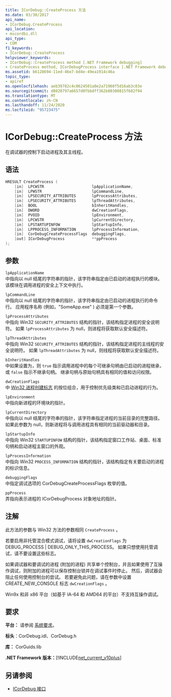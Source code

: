 ```yaml
---
title: ICorDebug::CreateProcess 方法
ms.date: 03/30/2017
api_name:
- ICorDebug.CreateProcess
api_location:
- mscordbi.dll
api_type:
- COM
f1_keywords:
- ICorDebug::CreateProcess
helpviewer_keywords:
- ICorDebug::CreateProcess method [.NET Framework debugging]
- CreateProcess method, ICorDebugProcess interface [.NET Framework debugging]
ms.assetid: b6128694-11ed-46e7-bd4e-49ea1914c46a
topic_type:
- apiref
ms.openlocfilehash: aeb39782c4c0624501a0e2a71960f5d16ab3c03e
ms.sourcegitcommit: d8020797a6657d0fbbdff362b80300815f682f94
ms.translationtype: MT
ms.contentlocale: zh-CN
ms.lasthandoff: 11/24/2020
ms.locfileid: "95723475"
---
```

# <a name="icordebugcreateprocess-method"></a>ICorDebug::CreateProcess 方法

在调试器的控制下启动进程及其主线程。  
  
## <a name="syntax"></a>语法  
  
```cpp  
HRESULT CreateProcess (  
    [in]  LPCWSTR                     lpApplicationName,  
    [in]  LPWSTR                      lpCommandLine,  
    [in]  LPSECURITY_ATTRIBUTES       lpProcessAttributes,  
    [in]  LPSECURITY_ATTRIBUTES       lpThreadAttributes,  
    [in]  BOOL                        bInheritHandles,  
    [in]  DWORD                       dwCreationFlags,  
    [in]  PVOID                       lpEnvironment,  
    [in]  LPCWSTR                     lpCurrentDirectory,  
    [in]  LPSTARTUPINFOW              lpStartupInfo,  
    [in]  LPPROCESS_INFORMATION       lpProcessInformation,  
    [in]  CorDebugCreateProcessFlags  debuggingFlags,  
    [out] ICorDebugProcess            **ppProcess  
);  
```  
  
## <a name="parameters"></a>参数  

 `lpApplicationName`  
 中指向以 null 结尾的字符串的指针，该字符串指定由已启动的进程执行的模块。 该模块在调用进程的安全上下文中执行。  
  
 `lpCommandLine`  
 中指向以 null 结尾的字符串的指针，该字符串指定由已启动的进程执行的命令行。 应用程序名称 (例如，"SomeApp.exe" ) 必须是第一个参数。  
  
 `lpProcessAttributes`  
 中指向 Win32 `SECURITY_ATTRIBUTES` 结构的指针，该结构指定进程的安全说明符。 如果 `lpProcessAttributes` 为 null，则进程将获取默认安全描述符。  
  
 `lpThreadAttributes`  
 中指向 Win32 `SECURITY_ATTRIBUTES` 结构的指针，该结构指定进程的主线程的安全说明符。 如果 `lpThreadAttributes` 为 null，则线程将获取默认安全描述符。  
  
 `bInheritHandles`  
 中如果设置为，则 `true` 指示调用进程中的每个可继承句柄由已启动的进程继承，或 `false` 指示不继承句柄。 继承句柄与原始句柄具有相同的值和访问权限。  
  
 `dwCreationFlags`  
 中 [Win32 进程创建标志](/windows/win32/procthread/process-creation-flags) 的按位组合，用于控制优先级类和已启动进程的行为。  
  
 `lpEnvironment`  
 中指向新进程的环境块的指针。  
  
 `lpCurrentDirectory`  
 中指向以 null 结尾的字符串的指针，该字符串指定进程的当前目录的完整路径。 如果此参数为 null，则新进程将与调用进程具有相同的当前驱动器和目录。  
  
 `lpStartupInfo`  
 中指向 Win32 `STARTUPINFOW` 结构的指针，该结构指定窗口工作站、桌面、标准句柄和启动进程主窗口的外观。  
  
 `lpProcessInformation`  
 中指向 Win32 `PROCESS_INFORMATION` 结构的指针，该结构指定有关要启动的进程的标识信息。  
  
 `debuggingFlags`  
 中指定调试选项的 CorDebugCreateProcessFlags 枚举的值。  
  
 `ppProcess`  
 弄指向表示进程的 ICorDebugProcess 对象地址的指针。  
  
## <a name="remarks"></a>注解  

 此方法的参数与 Win32 方法的参数相同 `CreateProcess` 。  
  
 若要启用非托管混合模式调试，请将设置 `dwCreationFlags` 为 DEBUG_PROCESS &#124; DEBUG_ONLY_THIS_PROCESS。 如果只想使用托管调试，请不要设置这些标志。  
  
 如果调试器和要调试的进程 (附加的进程) 共享单个控制台，并且如果使用了互操作调试，则附加的进程可以保存控制台锁并在调试事件时停止。 然后，调试器会阻止任何使用控制台的尝试。 若要避免此问题，请在参数中设置 CREATE_NEW_CONSOLE 标志 `dwCreationFlags` 。  
  
 Win9x 和非 x86 平台（如基于 IA-64 和 AMD64 的平台）不支持互操作调试。  
  
## <a name="requirements"></a>要求  

 **平台：** 请参阅 [系统要求](../../get-started/system-requirements.md)。  
  
 **标头**：CorDebug.idl、CorDebug.h  
  
 **库：** CorGuids.lib  
  
 **.NET Framework 版本：**[!INCLUDE[net_current_v10plus](../../../../includes/net-current-v10plus-md.md)]  
  
## <a name="see-also"></a>另请参阅

- [ICorDebug 接口](icordebug-interface.md)
